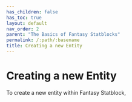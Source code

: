 ```yaml
---
has_children: false
has_toc: true
layout: default
nav_order: 2
parent: "The Basics of Fantasy Statblocks"
permalink: /:path/:basename
title: Creating a new Entity
---
```


# Creating a new Entity

To create a new entity within Fantasy Statblock, 